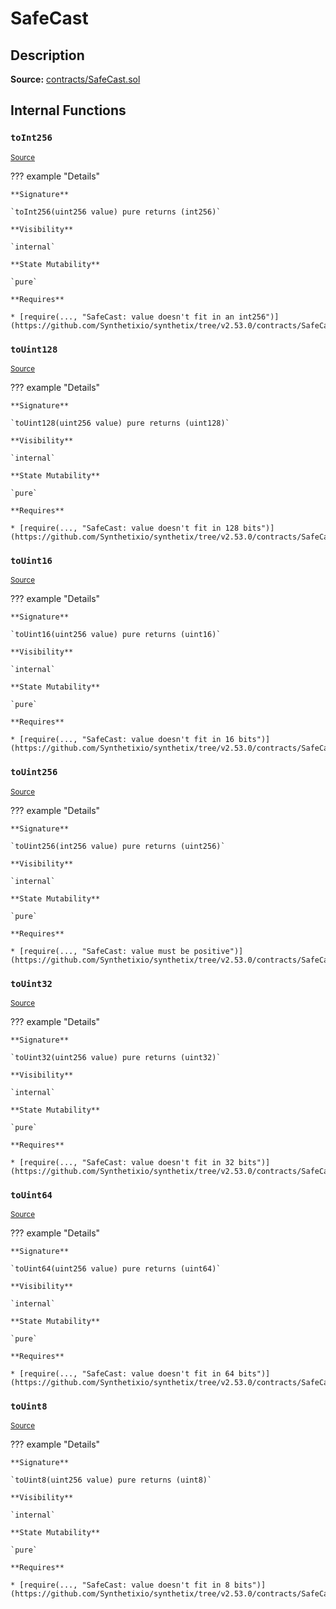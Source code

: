 # SafeCast

## Description

**Source:** [contracts/SafeCast.sol](https://github.com/Synthetixio/synthetix/tree/v2.53.0/contracts/SafeCast.sol)

## Internal Functions

### `toInt256`

<sub>[Source](https://github.com/Synthetixio/synthetix/tree/v2.53.0/contracts/SafeCast.sol#L115)</sub>

??? example "Details"

    **Signature**

    `toInt256(uint256 value) pure returns (int256)`

    **Visibility**

    `internal`

    **State Mutability**

    `pure`

    **Requires**

    * [require(..., "SafeCast: value doesn't fit in an int256")](https://github.com/Synthetixio/synthetix/tree/v2.53.0/contracts/SafeCast.sol#L116)

### `toUint128`

<sub>[Source](https://github.com/Synthetixio/synthetix/tree/v2.53.0/contracts/SafeCast.sol#L31)</sub>

??? example "Details"

    **Signature**

    `toUint128(uint256 value) pure returns (uint128)`

    **Visibility**

    `internal`

    **State Mutability**

    `pure`

    **Requires**

    * [require(..., "SafeCast: value doesn't fit in 128 bits")](https://github.com/Synthetixio/synthetix/tree/v2.53.0/contracts/SafeCast.sol#L32)

### `toUint16`

<sub>[Source](https://github.com/Synthetixio/synthetix/tree/v2.53.0/contracts/SafeCast.sol#L76)</sub>

??? example "Details"

    **Signature**

    `toUint16(uint256 value) pure returns (uint16)`

    **Visibility**

    `internal`

    **State Mutability**

    `pure`

    **Requires**

    * [require(..., "SafeCast: value doesn't fit in 16 bits")](https://github.com/Synthetixio/synthetix/tree/v2.53.0/contracts/SafeCast.sol#L77)

### `toUint256`

<sub>[Source](https://github.com/Synthetixio/synthetix/tree/v2.53.0/contracts/SafeCast.sol#L103)</sub>

??? example "Details"

    **Signature**

    `toUint256(int256 value) pure returns (uint256)`

    **Visibility**

    `internal`

    **State Mutability**

    `pure`

    **Requires**

    * [require(..., "SafeCast: value must be positive")](https://github.com/Synthetixio/synthetix/tree/v2.53.0/contracts/SafeCast.sol#L104)

### `toUint32`

<sub>[Source](https://github.com/Synthetixio/synthetix/tree/v2.53.0/contracts/SafeCast.sol#L61)</sub>

??? example "Details"

    **Signature**

    `toUint32(uint256 value) pure returns (uint32)`

    **Visibility**

    `internal`

    **State Mutability**

    `pure`

    **Requires**

    * [require(..., "SafeCast: value doesn't fit in 32 bits")](https://github.com/Synthetixio/synthetix/tree/v2.53.0/contracts/SafeCast.sol#L62)

### `toUint64`

<sub>[Source](https://github.com/Synthetixio/synthetix/tree/v2.53.0/contracts/SafeCast.sol#L46)</sub>

??? example "Details"

    **Signature**

    `toUint64(uint256 value) pure returns (uint64)`

    **Visibility**

    `internal`

    **State Mutability**

    `pure`

    **Requires**

    * [require(..., "SafeCast: value doesn't fit in 64 bits")](https://github.com/Synthetixio/synthetix/tree/v2.53.0/contracts/SafeCast.sol#L47)

### `toUint8`

<sub>[Source](https://github.com/Synthetixio/synthetix/tree/v2.53.0/contracts/SafeCast.sol#L91)</sub>

??? example "Details"

    **Signature**

    `toUint8(uint256 value) pure returns (uint8)`

    **Visibility**

    `internal`

    **State Mutability**

    `pure`

    **Requires**

    * [require(..., "SafeCast: value doesn't fit in 8 bits")](https://github.com/Synthetixio/synthetix/tree/v2.53.0/contracts/SafeCast.sol#L92)
